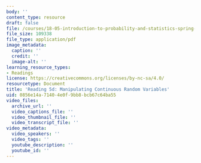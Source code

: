 ```yaml
---
body: ''
content_type: resource
draft: false
file: /courses/18-05-introduction-to-probability-and-statistics-spring-2022/mit18_05_s22_class05-prep-d.pdf
file_size: 109338
file_type: application/pdf
image_metadata:
  caption: ''
  credit: ''
  image-alt: ''
learning_resource_types:
- Readings
license: https://creativecommons.org/licenses/by-nc-sa/4.0/
resourcetype: Document
title: 'Reading 5d: Manipulating Continuous Random Variables'
uid: 0856e14a-7140-4e0f-9bb8-bcb67c64ba55
video_files:
  archive_url: ''
  video_captions_file: ''
  video_thumbnail_file: ''
  video_transcript_file: ''
video_metadata:
  video_speakers: ''
  video_tags: ''
  youtube_description: ''
  youtube_id: ''
---
```

